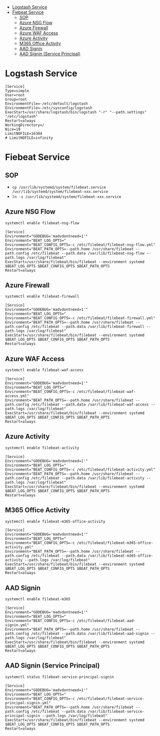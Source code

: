 - [Logstash Service](#logstash-service)
- [Fiebeat Service](#fiebeat-service)
  - [SOP](#sop)
  - [Azure NSG Flow](#azure-nsg-flow)
  - [Azure Firewall](#azure-firewall)
  - [Azure WAF Access](#azure-waf-access)
  - [Azure Activity](#azure-activity)
  - [M365 Office Activity](#m365-office-activity)
  - [AAD Signin](#aad-signin)
  - [AAD Signin (Service Principal)](#aad-signin-service-principal)

# Logstash Service
```
[Service]
Type=simple
User=root
Group=root
EnvironmentFile=-/etc/default/logstash
EnvironmentFile=-/etc/sysconfig/logstash
ExecStart=/usr/share/logstash/bin/logstash "-r" "--path.settings" "/etc/logstash"
Restart=always
WorkingDirectory=/
Nice=19
LimitNOFILE=16384
# LimitNOFILE=infinity
```

# Fiebeat Service
## SOP
- `cp /usr/lib/systemd/system/filebeat.service /usr/lib/systemd/system/filebeat-xxx.service`
- `ln -s /usr/lib/systemd/system/filebeat-xxx.service`

## Azure NSG Flow
```bash
systemctl enable filebeat-nsg-flow
```
```
[Service]
Environment="GODEBUG='madvdontneed=1'"
Environment="BEAT_LOG_OPTS="
Environment="BEAT_CONFIG_OPTS=-c /etc/filebeat/filebeat-nsg-flow.yml"
Environment="BEAT_PATH_OPTS=--path.home /usr/share/filebeat --path.config /etc/filebeat --path.data /var/lib/filebeat-nsg-flow --path.logs /var/log/filebeat"
ExecStart=/usr/share/filebeat/bin/filebeat --environment systemd $BEAT_LOG_OPTS $BEAT_CONFIG_OPTS $BEAT_PATH_OPTS
Restart=always
```

## Azure Firewall
```bash
systemctl enable filebeat-firewall
```
```
[Service]
Environment="GODEBUG='madvdontneed=1'"
Environment="BEAT_LOG_OPTS="
Environment="BEAT_CONFIG_OPTS=-c /etc/filebeat/filebeat-firewall.yml"
Environment="BEAT_PATH_OPTS=--path.home /usr/share/filebeat --path.config /etc/filebeat --path.data /var/lib/filebeat-firewall --path.logs /var/log/filebeat"
ExecStart=/usr/share/filebeat/bin/filebeat --environment systemd $BEAT_LOG_OPTS $BEAT_CONFIG_OPTS $BEAT_PATH_OPTS
Restart=always
```

## Azure WAF Access
```bash
systemctl enable filebeat-waf-access
```
```
[Service]
Environment="GODEBUG='madvdontneed=1'"
Environment="BEAT_LOG_OPTS="
Environment="BEAT_CONFIG_OPTS=-c /etc/filebeat/filebeat-waf-access.yml"
Environment="BEAT_PATH_OPTS=--path.home /usr/share/filebeat --path.config /etc/filebeat --path.data /var/lib/filebeat-waf-access --path.logs /var/log/filebeat"
ExecStart=/usr/share/filebeat/bin/filebeat --environment systemd $BEAT_LOG_OPTS $BEAT_CONFIG_OPTS $BEAT_PATH_OPTS
Restart=always
```

## Azure Activity
```bash
systemctl enable filebeat-activity
```
```
[Service]
Environment="GODEBUG='madvdontneed=1'"
Environment="BEAT_LOG_OPTS="
Environment="BEAT_CONFIG_OPTS=-c /etc/filebeat/filebeat-activity.yml"
Environment="BEAT_PATH_OPTS=--path.home /usr/share/filebeat --path.config /etc/filebeat --path.data /var/lib/filebeat-activity --path.logs /var/log/filebeat"
ExecStart=/usr/share/filebeat/bin/filebeat --environment systemd $BEAT_LOG_OPTS $BEAT_CONFIG_OPTS $BEAT_PATH_OPTS
Restart=always
```

## M365 Office Activity
```bash
systemctl enable filebeat-m365-office-activity
```
```
[Service]
Environment="GODEBUG='madvdontneed=1'"
Environment="BEAT_LOG_OPTS="
Environment="BEAT_CONFIG_OPTS=-c /etc/filebeat/filebeat-m365-office-activity.yml"
Environment="BEAT_PATH_OPTS=--path.home /usr/share/filebeat --path.config /etc/filebeat --path.data /var/lib/filebeat-m365-office-activity --path.logs /var/log/filebeat"
ExecStart=/usr/share/filebeat/bin/filebeat --environment systemd $BEAT_LOG_OPTS $BEAT_CONFIG_OPTS $BEAT_PATH_OPTS
Restart=always
```

## AAD Signin
```bash
systemctl enable filebeat-m365
```
```
[Service]
Environment="GODEBUG='madvdontneed=1'"
Environment="BEAT_LOG_OPTS="
Environment="BEAT_CONFIG_OPTS=-c /etc/filebeat/filebeat-aad-signin.yml"
Environment="BEAT_PATH_OPTS=--path.home /usr/share/filebeat --path.config /etc/filebeat --path.data /var/lib/filebeat-aad-signin --path.logs /var/log/filebeat"
ExecStart=/usr/share/filebeat/bin/filebeat --environment systemd $BEAT_LOG_OPTS $BEAT_CONFIG_OPTS $BEAT_PATH_OPTS
Restart=always
```

## AAD Signin (Service Principal)
```bash
systemctl status filebeat-service-principal-signin
```
```
[Service]
Environment="GODEBUG='madvdontneed=1'"
Environment="BEAT_LOG_OPTS="
Environment="BEAT_CONFIG_OPTS=-c /etc/filebeat/filebeat-service-principal-signin.yml"
Environment="BEAT_PATH_OPTS=--path.home /usr/share/filebeat --path.config /etc/filebeat --path.data /var/lib/filebeat-service-principal-signin --path.logs /var/log/filebeat"
ExecStart=/usr/share/filebeat/bin/filebeat --environment systemd $BEAT_LOG_OPTS $BEAT_CONFIG_OPTS $BEAT_PATH_OPTS
Restart=always
```